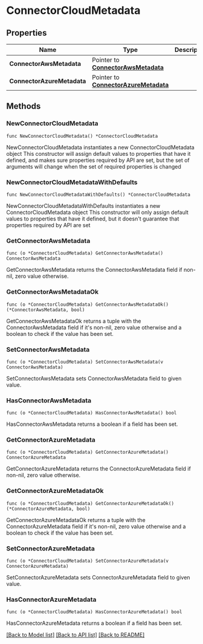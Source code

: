 # ConnectorCloudMetadata

## Properties

Name | Type | Description | Notes
------------ | ------------- | ------------- | -------------
**ConnectorAwsMetadata** | Pointer to [**ConnectorAwsMetadata**](ConnectorAwsMetadata.md) |  | [optional] 
**ConnectorAzureMetadata** | Pointer to [**ConnectorAzureMetadata**](ConnectorAzureMetadata.md) |  | [optional] 

## Methods

### NewConnectorCloudMetadata

`func NewConnectorCloudMetadata() *ConnectorCloudMetadata`

NewConnectorCloudMetadata instantiates a new ConnectorCloudMetadata object
This constructor will assign default values to properties that have it defined,
and makes sure properties required by API are set, but the set of arguments
will change when the set of required properties is changed

### NewConnectorCloudMetadataWithDefaults

`func NewConnectorCloudMetadataWithDefaults() *ConnectorCloudMetadata`

NewConnectorCloudMetadataWithDefaults instantiates a new ConnectorCloudMetadata object
This constructor will only assign default values to properties that have it defined,
but it doesn't guarantee that properties required by API are set

### GetConnectorAwsMetadata

`func (o *ConnectorCloudMetadata) GetConnectorAwsMetadata() ConnectorAwsMetadata`

GetConnectorAwsMetadata returns the ConnectorAwsMetadata field if non-nil, zero value otherwise.

### GetConnectorAwsMetadataOk

`func (o *ConnectorCloudMetadata) GetConnectorAwsMetadataOk() (*ConnectorAwsMetadata, bool)`

GetConnectorAwsMetadataOk returns a tuple with the ConnectorAwsMetadata field if it's non-nil, zero value otherwise
and a boolean to check if the value has been set.

### SetConnectorAwsMetadata

`func (o *ConnectorCloudMetadata) SetConnectorAwsMetadata(v ConnectorAwsMetadata)`

SetConnectorAwsMetadata sets ConnectorAwsMetadata field to given value.

### HasConnectorAwsMetadata

`func (o *ConnectorCloudMetadata) HasConnectorAwsMetadata() bool`

HasConnectorAwsMetadata returns a boolean if a field has been set.

### GetConnectorAzureMetadata

`func (o *ConnectorCloudMetadata) GetConnectorAzureMetadata() ConnectorAzureMetadata`

GetConnectorAzureMetadata returns the ConnectorAzureMetadata field if non-nil, zero value otherwise.

### GetConnectorAzureMetadataOk

`func (o *ConnectorCloudMetadata) GetConnectorAzureMetadataOk() (*ConnectorAzureMetadata, bool)`

GetConnectorAzureMetadataOk returns a tuple with the ConnectorAzureMetadata field if it's non-nil, zero value otherwise
and a boolean to check if the value has been set.

### SetConnectorAzureMetadata

`func (o *ConnectorCloudMetadata) SetConnectorAzureMetadata(v ConnectorAzureMetadata)`

SetConnectorAzureMetadata sets ConnectorAzureMetadata field to given value.

### HasConnectorAzureMetadata

`func (o *ConnectorCloudMetadata) HasConnectorAzureMetadata() bool`

HasConnectorAzureMetadata returns a boolean if a field has been set.


[[Back to Model list]](../README.md#documentation-for-models) [[Back to API list]](../README.md#documentation-for-api-endpoints) [[Back to README]](../README.md)


